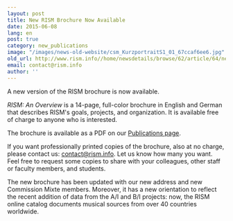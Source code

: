 ```yaml
---
layout: post
title: New RISM Brochure Now Available
date: 2015-06-08
lang: en
post: true
category: new_publications
image: "/images/news-old-website/csm_KurzportraitS1_01_67ccaf6ee6.jpg"
old_url: http://www.rism.info//home/newsdetails/browse/62/article/64/new-rism-brochure-now-available.html
email: contact@rism.info
author: ''
---
```



A new version of the RISM brochure is now available.

_RISM: An Overview_ is a 14-page, full-color brochure in English and German that describes RISM's goals, projects, and organization. It is available free of charge to anyone who is interested.

The brochure is available as a PDF on our [Publications page](/publications/brochures.html).

If you want professionally printed copies of the brochure, also at no charge, please contact us: [contact@rism.info](mailto:contact@rism.info). Let us know how many you want. Feel free to request some copies to share with your colleagues, other staff or faculty members, and students.

The new brochure has been updated with our new address and new Commission Mixte members. Moreover, it has a new orientation to reflect the recent addition of data from the A/I and B/I projects: now, the RISM online catalog documents musical sources from over 40 countries worldwide.



